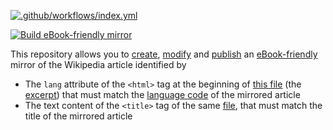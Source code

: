 [![.github/workflows/index.yml](https://github.com/ebookipedia/ebook/actions/workflows/index.yml/badge.svg)](https://github.com/ebookipedia/ebook/actions/workflows/index.yml)

[![Build eBook-friendly mirror](https://github.com/ebookipedia/ebook/actions/workflows/index.yml/badge.svg)](https://github.com/ebookipedia/ebook/actions/workflows/index.yml)

This repository allows you to [create](), [modify]() and [publish]() an [eBook-friendly]() mirror of the Wikipedia article identified by
* The `lang` attribute of the `<html>` tag at the beginning of [this file](../../tree/main/editable/excerpt.html) (the [excerpt](https://ebookipedia.github.io/excerpt)) that must match the [language code](https://ebookipedia.github.io/lang) of the mirrored article
* The text content of the `<title>` tag of the same [file](../../edit/main/editable/excerpt.html), that must match the title of the mirrored article
